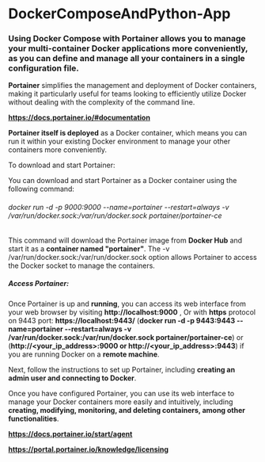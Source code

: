 # DockerComposeAndPython-App
### Using Docker Compose with __Portainer__ allows you to manage your multi-container Docker applications more conveniently, as you can define and manage all your containers in a single configuration file.
__Portainer__ simplifies the management and deployment of Docker containers, making it particularly useful for teams looking to efficiently utilize Docker without dealing with the complexity of the command line.

__https://docs.portainer.io/#documentation__

__Portainer itself is deployed__ as a Docker container, which means you can run it within your existing Docker environment to manage your other containers more conveniently.

To download and start Portainer:

You can download and start Portainer as a Docker container using the following command:
###### docker run -d -p 9000:9000 --name=portainer --restart=always -v /var/run/docker.sock:/var/run/docker.sock portainer/portainer-ce
This command will download the Portainer image from __Docker Hub__ and start it as a __container named "portainer"__. The -v /var/run/docker.sock:/var/run/docker.sock option allows Portainer to access the Docker socket to manage the containers.

##### Access Portainer:

Once Portainer is up and __running__, you can access its web interface from your web browser by visiting __http://localhost:9000__ ,  Or with __https__ protocol on 9443 port:  __https://localhost:9443/__ (__docker run -d -p 9443:9443 --name=portainer --restart=always -v /var/run/docker.sock:/var/run/docker.sock portainer/portainer-ce__) or (__http://<your_ip_address>:9000 or http://<your_ip_address>:9443__) if you are running Docker on a __remote machine__. 

Next, follow the instructions to set up Portainer, including __creating an admin user and connecting to Docker__.

Once you have configured Portainer, you can use its web interface to manage your Docker containers more easily and intuitively, including __creating, modifying, monitoring, and deleting containers, among other functionalities__.

__https://docs.portainer.io/start/agent__

__https://portal.portainer.io/knowledge/licensing__
